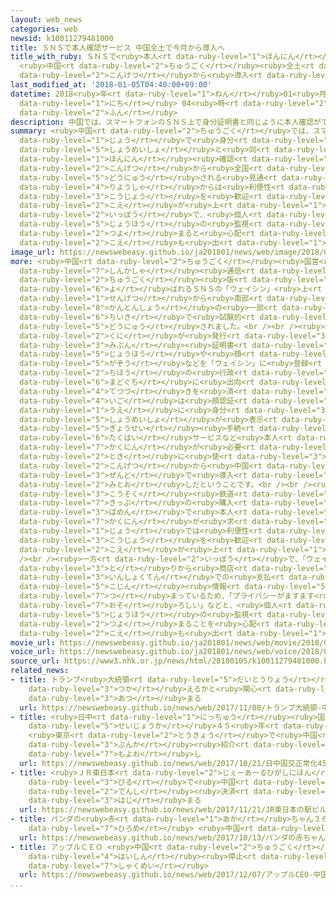 ```yaml
---
layout: web_news
categories: web
newsid: k10011279481000
title: ＳＮＳで本人確認サービス 中国全土で今月から導入へ
title_with_ruby: ＳＮＳで<ruby>本人<rt data-ruby-level="1">ほんにん</rt></ruby><ruby>確認<rt data-ruby-level="7">かくにん</rt></ruby>サービス
  <ruby>中国<rt data-ruby-level="2">ちゅうごく</rt></ruby><ruby>全土<rt data-ruby-level="3">ぜんど</rt></ruby>で<ruby>今月<rt
  data-ruby-level="2">こんげつ</rt></ruby>から<ruby>導入<rt data-ruby-level="5">どうにゅう</rt></ruby>へ
last_modified_at: '2018-01-05T04:40:00+09:00'
datetime: 2018<ruby>年<rt data-ruby-level="1">ねん</rt></ruby>01<ruby>月<rt data-ruby-level="1">がつ</rt></ruby>05<ruby>日<rt
  data-ruby-level="1">にち</rt></ruby> 04<ruby>時<rt data-ruby-level="2">じ</rt></ruby>40<ruby>分<rt
  data-ruby-level="2">ふん</rt></ruby>
description: 中国では、スマートフォンのＳＮＳ上で身分証明書と同じように本人確認ができるサービスが今月から全国で導入される見通しとなり、利用者からは利便性の向上を歓迎する声が上がる一方で、個人情報の監視がさらに強まると心配する声も出ています。
summary: <ruby>中国<rt data-ruby-level="2">ちゅうごく</rt></ruby>では、スマートフォンのＳＮＳ<ruby>上<rt
  data-ruby-level="1">じょう</rt></ruby>で<ruby>身分<rt data-ruby-level="3">みぶん</rt></ruby><ruby>証明書<rt
  data-ruby-level="5">しょうめいしょ</rt></ruby>と<ruby>同<rt data-ruby-level="2">おな</rt></ruby>じように<ruby>本人<rt
  data-ruby-level="1">ほんにん</rt></ruby><ruby>確認<rt data-ruby-level="7">かくにん</rt></ruby>ができるサービスが<ruby>今月<rt
  data-ruby-level="2">こんげつ</rt></ruby>から<ruby>全国<rt data-ruby-level="3">ぜんこく</rt></ruby>で<ruby>導入<rt
  data-ruby-level="5">どうにゅう</rt></ruby>される<ruby>見通<rt data-ruby-level="2">みとお</rt></ruby>しとなり、<ruby>利用者<rt
  data-ruby-level="4">りようしゃ</rt></ruby>からは<ruby>利便性<rt data-ruby-level="5">りべんせい</rt></ruby>の<ruby>向上<rt
  data-ruby-level="3">こうじょう</rt></ruby>を<ruby>歓迎<rt data-ruby-level="7">かんげい</rt></ruby>する<ruby>声<rt
  data-ruby-level="2">こえ</rt></ruby>が<ruby>上<rt data-ruby-level="1">あ</rt></ruby>がる<ruby>一方<rt
  data-ruby-level="2">いっぽう</rt></ruby>で、<ruby>個人<rt data-ruby-level="5">こじん</rt></ruby><ruby>情報<rt
  data-ruby-level="5">じょうほう</rt></ruby>の<ruby>監視<rt data-ruby-level="7">かんし</rt></ruby>がさらに<ruby>強<rt
  data-ruby-level="2">つよ</rt></ruby>まると<ruby>心配<rt data-ruby-level="3">しんぱい</rt></ruby>する<ruby>声<rt
  data-ruby-level="2">こえ</rt></ruby>も<ruby>出<rt data-ruby-level="1">で</rt></ruby>ています。
image_url: https://newswebeasy.github.io/ja201801/news/web/image/2018/01/05/K10011279481_1801051006_1801051057_01_03.jpg
more: <ruby>中国<rt data-ruby-level="2">ちゅうごく</rt></ruby><ruby>国営<rt data-ruby-level="5">こくえい</rt></ruby>の<ruby>新華社<rt
  data-ruby-level="7">しんかしゃ</rt></ruby><ruby>通信<rt data-ruby-level="4">つうしん</rt></ruby>などによりますと、このサービスは<ruby>中国<rt
  data-ruby-level="2">ちゅうごく</rt></ruby><ruby>版<rt data-ruby-level="5">ばん</rt></ruby>ＬＩＮＥとも<ruby>呼<rt
  data-ruby-level="6">よ</rt></ruby>ばれるＳＮＳの「ウェイシン」<ruby>上<rt data-ruby-level="1">うえ</rt></ruby>で、<ruby>先月<rt
  data-ruby-level="1">せんげつ</rt></ruby>から<ruby>南部<rt data-ruby-level="3">なんぶ</rt></ruby>、<ruby>広東省<rt
  data-ruby-level="8">かんとんしょう</rt></ruby>の<ruby>一部<rt data-ruby-level="3">いちぶ</rt></ruby><ruby>地域<rt
  data-ruby-level="6">ちいき</rt></ruby>で<ruby>試験的<rt data-ruby-level="4">しけんてき</rt></ruby>に<ruby>導入<rt
  data-ruby-level="5">どうにゅう</rt></ruby>されました。<br /><br /><ruby>利用者<rt data-ruby-level="4">りようしゃ</rt></ruby>が<ruby>国<rt
  data-ruby-level="2">くに</rt></ruby>が<ruby>発行<rt data-ruby-level="3">はっこう</rt></ruby>する<ruby>身分<rt
  data-ruby-level="3">みぶん</rt></ruby><ruby>証明書<rt data-ruby-level="5">しょうめいしょ</rt></ruby>の<ruby>情報<rt
  data-ruby-level="5">じょうほう</rt></ruby>や<ruby>顔<rt data-ruby-level="2">かお</rt></ruby>の<ruby>画像<rt
  data-ruby-level="5">がぞう</rt></ruby>などを「ウェイシン」に<ruby>登録<rt data-ruby-level="4">とうろく</rt></ruby>したうえで、<ruby>地方<rt
  data-ruby-level="2">ちほう</rt></ruby>の<ruby>行政<rt data-ruby-level="5">ぎょうせい</rt></ruby><ruby>窓口<rt
  data-ruby-level="6">まどぐち</rt></ruby>に<ruby>出向<rt data-ruby-level="3">でむ</rt></ruby>いて<ruby>手続<rt
  data-ruby-level="4">てつづ</rt></ruby>きを<ruby>済<rt data-ruby-level="6">す</rt></ruby>ませると、<ruby>以後<rt
  data-ruby-level="4">いご</rt></ruby>は<ruby>顔認証<rt data-ruby-level="7">かおにんしょう</rt></ruby>などによって「ウェイシン」<ruby>上<rt
  data-ruby-level="1">うえ</rt></ruby>に<ruby>身分<rt data-ruby-level="3">みぶん</rt></ruby><ruby>証明書<rt
  data-ruby-level="5">しょうめいしょ</rt></ruby>が<ruby>表示<rt data-ruby-level="5">ひょうじ</rt></ruby>されるシステムになっていて、<ruby>行政<rt
  data-ruby-level="5">ぎょうせい</rt></ruby><ruby>手続<rt data-ruby-level="4">てつづ</rt></ruby>きのほか、<ruby>宅配<rt
  data-ruby-level="6">たくはい</rt></ruby>サービスなど<ruby>本人<rt data-ruby-level="1">ほんにん</rt></ruby><ruby>確認<rt
  data-ruby-level="7">かくにん</rt></ruby>が<ruby>必要<rt data-ruby-level="4">ひつよう</rt></ruby>な<ruby>時<rt
  data-ruby-level="2">とき</rt></ruby>に<ruby>使<rt data-ruby-level="3">つか</rt></ruby>えるということです。このサービスは<ruby>今月<rt
  data-ruby-level="2">こんげつ</rt></ruby>から<ruby>中国<rt data-ruby-level="2">ちゅうごく</rt></ruby><ruby>全土<rt
  data-ruby-level="3">ぜんど</rt></ruby>で<ruby>導入<rt data-ruby-level="5">どうにゅう</rt></ruby>される<ruby>見通<rt
  data-ruby-level="2">みとお</rt></ruby>しだということです。<br /><br /><ruby>中国<rt data-ruby-level="2">ちゅうごく</rt></ruby>ではホテルのチェックインや<ruby>高速<rt
  data-ruby-level="3">こうそく</rt></ruby><ruby>鉄道<rt data-ruby-level="3">てつどう</rt></ruby>の<ruby>切符<rt
  data-ruby-level="7">きっぷ</rt></ruby>の<ruby>購入<rt data-ruby-level="7">こうにゅう</rt></ruby>など、さまざまな<ruby>場面<rt
  data-ruby-level="3">ばめん</rt></ruby>で<ruby>本人<rt data-ruby-level="1">ほんにん</rt></ruby><ruby>確認<rt
  data-ruby-level="7">かくにん</rt></ruby>が<ruby>求<rt data-ruby-level="4">もと</rt></ruby>められるため、ネット<ruby>上<rt
  data-ruby-level="1">じょう</rt></ruby>では<ruby>利便性<rt data-ruby-level="5">りべんせい</rt></ruby>の<ruby>向上<rt
  data-ruby-level="3">こうじょう</rt></ruby>を<ruby>歓迎<rt data-ruby-level="7">かんげい</rt></ruby>する<ruby>声<rt
  data-ruby-level="2">こえ</rt></ruby>が<ruby>上<rt data-ruby-level="1">あ</rt></ruby>がっています。<br
  /><br /><ruby>一方<rt data-ruby-level="2">いっぽう</rt></ruby>で、「ウェイシン」には<ruby>友人<rt data-ruby-level="2">ゆうじん</rt></ruby>とのメッセージのやり<ruby>取<rt
  data-ruby-level="3">と</rt></ruby>りから<ruby>商店<rt data-ruby-level="3">しょうてん</rt></ruby>や<ruby>飲食店<rt
  data-ruby-level="3">いんしょくてん</rt></ruby>での<ruby>支払<rt data-ruby-level="7">しはら</rt></ruby>いまで、さまざまな<ruby>個人<rt
  data-ruby-level="5">こじん</rt></ruby><ruby>情報<rt data-ruby-level="5">じょうほう</rt></ruby>が<ruby>詰<rt
  data-ruby-level="7">つ</rt></ruby>まっているため、「プライバシーがますます<ruby>侵食<rt data-ruby-level="7">しんしょく</rt></ruby>されるようで<ruby>恐<rt
  data-ruby-level="7">おそ</rt></ruby>ろしい」などと、<ruby>個人<rt data-ruby-level="5">こじん</rt></ruby><ruby>情報<rt
  data-ruby-level="5">じょうほう</rt></ruby>の<ruby>監視<rt data-ruby-level="7">かんし</rt></ruby>がさらに<ruby>強<rt
  data-ruby-level="2">つよ</rt></ruby>まることを<ruby>心配<rt data-ruby-level="3">しんぱい</rt></ruby>する<ruby>声<rt
  data-ruby-level="2">こえ</rt></ruby>も<ruby>出<rt data-ruby-level="1">で</rt></ruby>ています。
movie_url: https://newswebeasy.github.io/ja201801/news/web/movie/2018/01/05/k10011279481_201801051006_201801051056.mp4
voice_url: https://newswebeasy.github.io/ja201801/news/web/voice/2018/01/05/k10011279481_201801051006_201801051056.mp3
source_url: https://www3.nhk.or.jp/news/html/20180105/k10011279481000.html
related_news:
- title: トランプ<ruby>大統領<rt data-ruby-level="5">だいとうりょう</rt></ruby> <ruby>中国<rt data-ruby-level="2">ちゅうごく</rt></ruby>でツイッター<ruby>使<rt
    data-ruby-level="3">つか</rt></ruby>えるかと<ruby>関心<rt data-ruby-level="4">かんしん</rt></ruby><ruby>集<rt
    data-ruby-level="3">あつ</rt></ruby>まる
  url: https://newswebeasy.github.io/news/web/2017/11/08/トランプ大統領-中国でツイッター使えるかと関心集まる
- title: <ruby>日中<rt data-ruby-level="1">にっちゅう</rt></ruby><ruby>国交<rt data-ruby-level="2">こっこう</rt></ruby><ruby>正常化<rt
    data-ruby-level="5">せいじょうか</rt></ruby>４５<ruby>年<rt data-ruby-level="1">ねん</rt></ruby>
    <ruby>東京<rt data-ruby-level="2">とうきょう</rt></ruby>で<ruby>中国<rt data-ruby-level="2">ちゅうごく</rt></ruby><ruby>文化<rt
    data-ruby-level="3">ぶんか</rt></ruby><ruby>紹介<rt data-ruby-level="7">しょうかい</rt></ruby>の<ruby>催<rt
    data-ruby-level="7">もよお</rt></ruby>し
  url: https://newswebeasy.github.io/news/web/2017/10/21/日中国交正常化45年-東京で中国文化紹介の催し
- title: <ruby>ＪＲ東日本<rt data-ruby-level="2">じぇーあーるひがしにほん</rt></ruby>の<ruby>駅<rt data-ruby-level="3">えき</rt></ruby><ruby>ビル<rt
    data-ruby-level="3">びる</rt></ruby>で<ruby>中国<rt data-ruby-level="2">ちゅうごく</rt></ruby>の<ruby>電子<rt
    data-ruby-level="2">でんし</rt></ruby><ruby>決済<rt data-ruby-level="6">けっさい</rt></ruby><ruby>始<rt
    data-ruby-level="3">はじ</rt></ruby>まる
  url: https://newswebeasy.github.io/news/web/2017/11/21/JR東日本の駅ビルで中国の電子決済始まる
- title: パンダの<ruby>赤<rt data-ruby-level="1">あか</rt></ruby>ちゃん３６<ruby>頭<rt data-ruby-level="2">とう</rt></ruby>お<ruby>披露目<rt
    data-ruby-level="7">ひろめ</rt></ruby> <ruby>中国<rt data-ruby-level="2">ちゅうごく</rt></ruby>
  url: https://newswebeasy.github.io/news/web/2017/10/13/パンダの赤ちゃん36頭お披露目-中国
- title: アップルＣＥＯ <ruby>中国<rt data-ruby-level="2">ちゅうごく</rt></ruby>でのアプリ<ruby>配信<rt
    data-ruby-level="4">はいしん</rt></ruby><ruby>停止<rt data-ruby-level="4">ていし</rt></ruby>を<ruby>釈明<rt
    data-ruby-level="7">しゃくめい</rt></ruby>
  url: https://newswebeasy.github.io/news/web/2017/12/07/アップルCEO-中国でのアプリ配信停止を釈明
...
```

